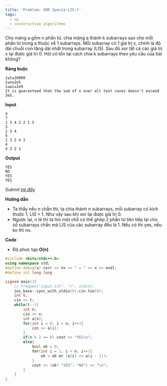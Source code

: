```yaml
---
title: 'Problem: XOR Specia-LIS-t'
tags:
  - cp
  - constructive algorithms
---
```

Cho mảng a gồm n phần từ. chia mảng a thành k subarrays sao cho mỗi phần tử trong a thuộc về 1 subarrays. 
Mỗi subarray có 1 giá trị x, chính là độ dài chuỗi con tăng dài nhất trong subarray (LIS). Sau đó xor tất cả các giá trị x lại được giá trị 0. 
Hỏi có tồn tại cách chia k subarrays theo yêu cầu của bài không?

**Ràng buộc**

```
1≤t≤10000
2≤n≤1e5
1≤ai≤1e9
It is guaranteed that the sum of n over all test cases doesn't exceed 3e5.
```

**Input**

```
4
7
1 3 4 2 2 1 5
3
1 3 4
5
1 3 2 4 2
4
4 3 2 1
```

**Output**

```
YES
NO
YES
YES
```

<!--more-->

*Submit [tại đây](https://codeforces.com/problemset/problem/1604/B)*

**Hướng dẫn**
  - Ta thấy nếu n chẵn thì, ta chia thành n subarrays, mỗi subarray có kích thước 1, LIS = 1. Như vậy sau khi xor lại được giá trị 0.
  - Ngược lại, n lẻ thì ta tìm một chỗ có thể ghép 2 phần từ liên tiếp lại cho số subarrays chẵn mà LIS của các subarray đều là 1. Nếu có thì yes, nếu ko thì no.

**Code**

- Độ phưc tạp **O(n)**

```cpp
#include <bits/stdc++.h>
using namespace std;
#define debug(x) cerr << #x << " = " << x << endl;
#define int long long

signed main(){
    // freopen("input.txt", "r", stdin);
    ios_base::sync_with_stdio(0);cin.tie(0);
    int t;
    cin >> t;
    while(t--){
        int n;
        cin >> n;
        int a[n];
        for(int i = 0; i < n; i++){
            cin >> a[i];
        }
        if(n % 2 == 0) cout << "YES\n";
        else{
            bool ok = 0;
            for(int i = 1; i < n; i++){
                ok = ok or (a[i] <= a[i - 1]);
            }
            cout << (ok? "YES": "NO") << "\n";
        }
    }
}
```
